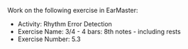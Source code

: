 Work on the following exercise in EarMaster:
- Activity: Rhythm Error Detection
- Exercise Name: 3/4 - 4 bars: 8th notes - including rests
- Exercise Number: 5.3

